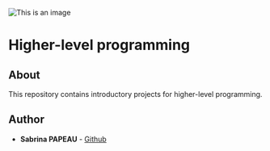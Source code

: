 ![This is an image](https://zupimages.net/up/23/39/cq0c.jpg)

# Higher-level programming

## About
This repository contains introductory projects for higher-level programming.

## Author
* **Sabrina PAPEAU** - [Github](https://github.com/Holbiwan)
